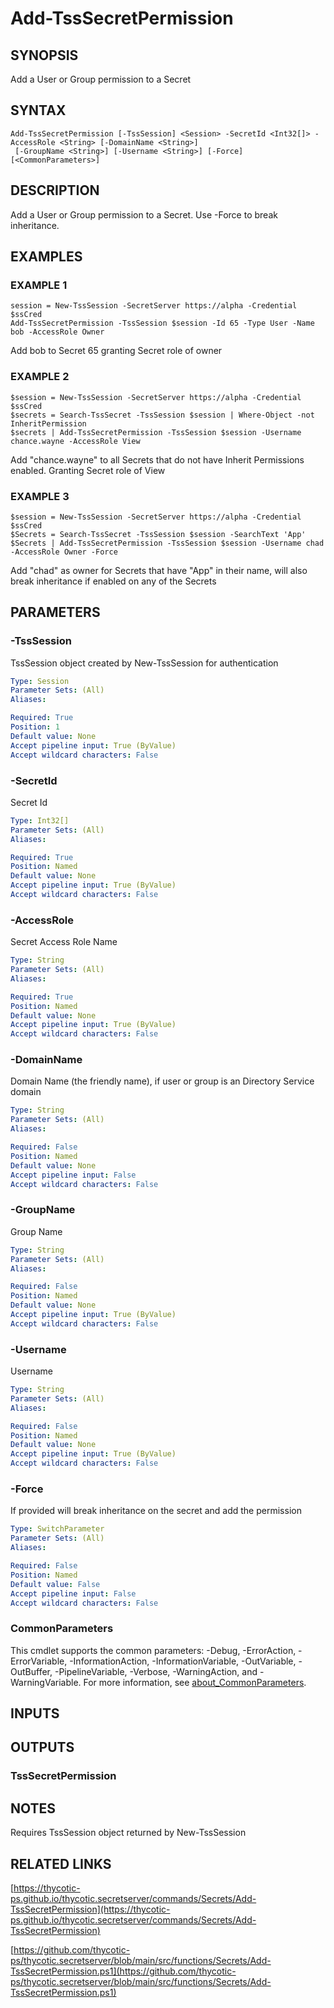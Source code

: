 # Add-TssSecretPermission

## SYNOPSIS
Add a User or Group permission to a Secret

## SYNTAX

```
Add-TssSecretPermission [-TssSession] <Session> -SecretId <Int32[]> -AccessRole <String> [-DomainName <String>]
 [-GroupName <String>] [-Username <String>] [-Force] [<CommonParameters>]
```

## DESCRIPTION
Add a User or Group permission to a Secret.
Use -Force to break inheritance.

## EXAMPLES

### EXAMPLE 1
```
session = New-TssSession -SecretServer https://alpha -Credential $ssCred
Add-TssSecretPermission -TssSession $session -Id 65 -Type User -Name bob -AccessRole Owner
```

Add bob to Secret 65 granting Secret role of owner

### EXAMPLE 2
```
$session = New-TssSession -SecretServer https://alpha -Credential $ssCred
$secrets = Search-TssSecret -TssSession $session | Where-Object -not InheritPermission
$secrets | Add-TssSecretPermission -TssSession $session -Username chance.wayne -AccessRole View
```

Add "chance.wayne" to all Secrets that do not have Inherit Permissions enabled.
Granting Secret role of View

### EXAMPLE 3
```
$session = New-TssSession -SecretServer https://alpha -Credential $ssCred
$Secrets = Search-TssSecret -TssSession $session -SearchText 'App'
$Secrets | Add-TssSecretPermission -TssSession $session -Username chad -AccessRole Owner -Force
```

Add "chad" as owner for Secrets that have "App" in their name, will also break inheritance if enabled on any of the Secrets

## PARAMETERS

### -TssSession
TssSession object created by New-TssSession for authentication

```yaml
Type: Session
Parameter Sets: (All)
Aliases:

Required: True
Position: 1
Default value: None
Accept pipeline input: True (ByValue)
Accept wildcard characters: False
```

### -SecretId
Secret Id

```yaml
Type: Int32[]
Parameter Sets: (All)
Aliases:

Required: True
Position: Named
Default value: None
Accept pipeline input: True (ByValue)
Accept wildcard characters: False
```

### -AccessRole
Secret Access Role Name

```yaml
Type: String
Parameter Sets: (All)
Aliases:

Required: True
Position: Named
Default value: None
Accept pipeline input: True (ByValue)
Accept wildcard characters: False
```

### -DomainName
Domain Name (the friendly name), if user or group is an Directory Service domain

```yaml
Type: String
Parameter Sets: (All)
Aliases:

Required: False
Position: Named
Default value: None
Accept pipeline input: False
Accept wildcard characters: False
```

### -GroupName
Group Name

```yaml
Type: String
Parameter Sets: (All)
Aliases:

Required: False
Position: Named
Default value: None
Accept pipeline input: True (ByValue)
Accept wildcard characters: False
```

### -Username
Username

```yaml
Type: String
Parameter Sets: (All)
Aliases:

Required: False
Position: Named
Default value: None
Accept pipeline input: True (ByValue)
Accept wildcard characters: False
```

### -Force
If provided will break inheritance on the secret and add the permission

```yaml
Type: SwitchParameter
Parameter Sets: (All)
Aliases:

Required: False
Position: Named
Default value: False
Accept pipeline input: False
Accept wildcard characters: False
```

### CommonParameters
This cmdlet supports the common parameters: -Debug, -ErrorAction, -ErrorVariable, -InformationAction, -InformationVariable, -OutVariable, -OutBuffer, -PipelineVariable, -Verbose, -WarningAction, and -WarningVariable. For more information, see [about_CommonParameters](http://go.microsoft.com/fwlink/?LinkID=113216).

## INPUTS

## OUTPUTS

### TssSecretPermission
## NOTES
Requires TssSession object returned by New-TssSession

## RELATED LINKS

[https://thycotic-ps.github.io/thycotic.secretserver/commands/Secrets/Add-TssSecretPermission](https://thycotic-ps.github.io/thycotic.secretserver/commands/Secrets/Add-TssSecretPermission)

[https://github.com/thycotic-ps/thycotic.secretserver/blob/main/src/functions/Secrets/Add-TssSecretPermission.ps1](https://github.com/thycotic-ps/thycotic.secretserver/blob/main/src/functions/Secrets/Add-TssSecretPermission.ps1)

